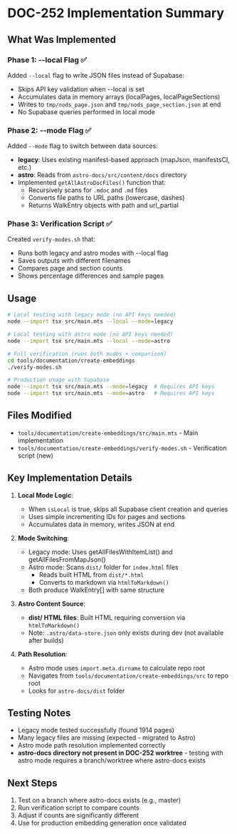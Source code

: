 # DOC-252 Implementation Summary

## What Was Implemented

### Phase 1: --local Flag ✅
Added `--local` flag to write JSON files instead of Supabase:
- Skips API key validation when --local is set
- Accumulates data in memory arrays (localPages, localPageSections)
- Writes to `tmp/nods_page.json` and `tmp/nods_page_section.json` at end
- No Supabase queries performed in local mode

### Phase 2: --mode Flag ✅
Added `--mode` flag to switch between data sources:
- **legacy**: Uses existing manifest-based approach (mapJson, manifestsCI, etc.)
- **astro**: Reads from `astro-docs/src/content/docs` directory
- Implemented `getAllAstroDocFiles()` function that:
  - Recursively scans for `.mdoc` and `.md` files
  - Converts file paths to URL paths (lowercase, dashes)
  - Returns WalkEntry objects with path and url_partial

### Phase 3: Verification Script ✅
Created `verify-modes.sh` that:
- Runs both legacy and astro modes with --local flag
- Saves outputs with different filenames
- Compares page and section counts
- Shows percentage differences and sample pages

## Usage

```bash
# Local testing with legacy mode (no API keys needed)
node --import tsx src/main.mts --local --mode=legacy

# Local testing with astro mode (no API keys needed)
node --import tsx src/main.mts --local --mode=astro

# Full verification (runs both modes + comparison)
cd tools/documentation/create-embeddings
./verify-modes.sh

# Production usage with Supabase
node --import tsx src/main.mts --mode=legacy  # Requires API keys
node --import tsx src/main.mts --mode=astro   # Requires API keys
```

## Files Modified

- `tools/documentation/create-embeddings/src/main.mts` - Main implementation
- `tools/documentation/create-embeddings/verify-modes.sh` - Verification script (new)

## Key Implementation Details

1. **Local Mode Logic**:
   - When `isLocal` is true, skips all Supabase client creation and queries
   - Uses simple incrementing IDs for pages and sections
   - Accumulates data in memory, writes JSON at end

2. **Mode Switching**:
   - Legacy mode: Uses getAllFilesWithItemList() and getAllFilesFromMapJson()
   - Astro mode: Scans `dist/` folder for `index.html` files
     - Reads built HTML from `dist/*.html`
     - Converts to markdown via `htmlToMarkdown()`
   - Both produce WalkEntry[] with same structure

3. **Astro Content Source**:
   - **dist/ HTML files**: Built HTML requiring conversion via `htmlToMarkdown()`
   - Note: `.astro/data-store.json` only exists during dev (not available after builds)

4. **Path Resolution**:
   - Astro mode uses `import.meta.dirname` to calculate repo root
   - Navigates from `tools/documentation/create-embeddings/src` to repo root
   - Looks for `astro-docs/dist` folder

## Testing Notes

- Legacy mode tested successfully (found 1914 pages)
- Many legacy files are missing (expected - migrated to Astro)
- Astro mode path resolution implemented correctly
- **astro-docs directory not present in DOC-252 worktree** - testing with astro mode requires a branch/worktree where astro-docs exists

## Next Steps

1. Test on a branch where astro-docs exists (e.g., master)
2. Run verification script to compare counts
3. Adjust if counts are significantly different
4. Use for production embedding generation once validated
